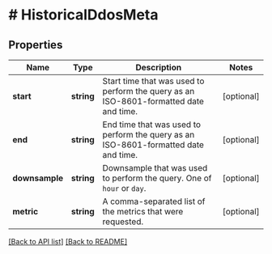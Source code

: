 # # HistoricalDdosMeta

## Properties

Name | Type | Description | Notes
------------ | ------------- | ------------- | -------------
**start** | **string** | Start time that was used to perform the query as an ISO-8601-formatted date and time. | [optional] 
**end** | **string** | End time that was used to perform the query as an ISO-8601-formatted date and time. | [optional] 
**downsample** | **string** | Downsample that was used to perform the query. One of `hour` or `day`. | [optional] 
**metric** | **string** | A comma-separated list of the metrics that were requested. | [optional] 


[[Back to API list]](../../README.md#endpoints) [[Back to README]](../../README.md)
